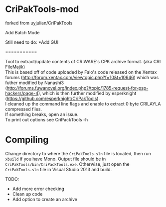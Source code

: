 CriPakTools-mod
===========
forked from uyjulian/CriPakTools

Add Batch Mode

Still need to do:
*Add GUI



===========

Tool to extract/update contents of CRIWARE's CPK archive format. (aka CRI FileMajik)  
This is based off of code uploaded by Falo's code released on the Xentax forums (http://forum.xentax.com/viewtopic.php?f=10&t=10646) which was futher modified by Nanashi3 (http://forums.fuwanovel.org/index.php?/topic/1785-request-for-psp-hackers/page-4), which is then further modified by esperknight (https://github.com/esperknight/CriPakTools).  
I cleaned up the command line flags and enable to extract 0 byte CRILAYLA compressed files.  
If something breaks, open an issue.  
To print out options see CriPackTools -h  

Compiling
=========
Change directory to where the `CriPakTools.sln` file is located, then run `xbuild` if you have Mono. Output file should be in `CriPakTools/bin/CriPackTools.exe`. Otherwise, just open the `CriPakTools.sln` file in Visual Studio 2013 and build.

TODO:
* Add more error checking
* Clean up code
* Add option to create an archive

